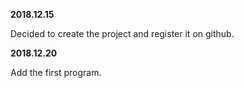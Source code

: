 **2018.12.15**

Decided to create the project and register it on github.

**2018.12.20**

Add the first program.
